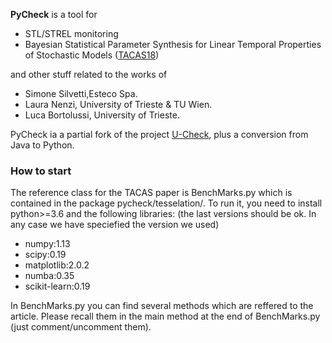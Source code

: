 **PyCheck** is a tool for 
- STL/STREL monitoring
- Bayesian Statistical Parameter Synthesis for Linear Temporal Properties of Stochastic Models ([TACAS18](https://link.springer.com/chapter/10.1007/978-3-319-89963-3_23))

and other stuff related to the works of 
- Simone Silvetti,Esteco Spa.
- Laura Nenzi, University of Trieste & TU Wien.
- Luca Bortolussi, University of Trieste.

PyCheck ia a partial fork of the project [U-Check](https://link.springer.com/chapter/10.1007/978-3-319-22264-6_6/fulltext.html), plus a conversion from Java to Python.

### How to start 

The reference class for the TACAS paper is BenchMarks.py which is contained in the package pycheck/tesselation/. 
To run it, you need to install python>=3.6 and the following libraries: 
(the last versions should be ok. In any case we have speciefied the version we used)

- numpy:1.13
- scipy:0.19
- matplotlib:2.0.2
- numba:0.35
- scikit-learn:0.19

In BenchMarks.py you can find several methods which are reffered to the article. 
Please recall them in the main method at the end of BenchMarks.py (just comment/uncomment them).
